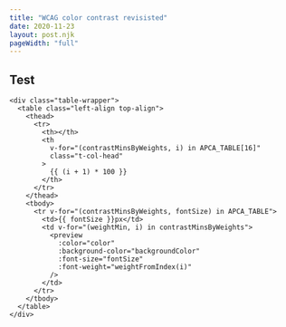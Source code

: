 ```yaml
---
title: "WCAG color contrast revisisted"
date: 2020-11-23
layout: post.njk
pageWidth: "full"
---
```


<h2>Test</h2>



<template id="preview">
  <div
    class="preview"
  >
    <div :style="styles">
      Aa
    </div>
    <div class="preview-contrast">
      120.1 APCA<br />
      0.8
    </div>
  </div>
</template>

<template id="color-picker">
  <div class="color-picker-wrapper">
    <input
      type="color"
      class="color-picker"
      :value="value"
      @input="$emit('input', $event.target.value)"
    >
    {{ value }}
  </div>
</template>


<div id="app">
  <div>
    <!-- <input type="color" id="head" name="head" value="#e66465" /> -->
    <color-picker
      v-model="color"
    ></color-picker>
    <color-picker
      v-model="backgroundColor"
    ></color-picker>

    <div class="table-wrapper">
      <table class="left-align top-align">
        <thead>
          <tr>
            <th></th>
            <th 
              v-for="(contrastMinsByWeights, i) in APCA_TABLE[16]"
              class="t-col-head"
            >
              {{ (i + 1) * 100 }}
            </th>
          </tr>
        </thead>
        <tbody>
          <tr v-for="(contrastMinsByWeights, fontSize) in APCA_TABLE">
            <td>{{ fontSize }}px</td>
            <td v-for="(weightMin, i) in contrastMinsByWeights">
              <preview
                :color="color"
                :background-color="backgroundColor"
                :font-size="fontSize"
                :font-weight="weightFromIndex(i)"
              />
            </td>
          </tr>
        </tbody>
      </table>
    </div>
  </div>
</div>

<link rel="stylesheet" href="/css/table.css" />
<link rel="stylesheet" href="/css/forms.css" />

<style>
.t-col-head {
  /*background: yellow;*/
}

/*td, {
  max-width: 64px;
  overflow: hidden;
}
*/
.preview {
  font-family: -apple-system,BlinkMacSystemFont,Segoe UI,Helvetica,Arial,sans-serif;
}

.preview-contrast {
  font-size: 11px;
  font-weight: 600;
} 

/* COLOR PICKER ------------------------------------------------------------- */

input[type="color"] {
  appearance: none;
  -moz-appearance: none;
  -webkit-appearance: none;
  width: var(--form-control-height);
  height: var(--form-control-height);
  border: 1px solid var(--border-color-light);
  background: none;
  cursor: pointer;
}
</style>


<script type="module">
import { getContrast } from '/js/utils/color.js';
import Vue from '/js/vue.esm.browser.js';
// import Vue from 'https://cdn.jsdelivr.net/npm/vue@2.6.12/dist/vue.esm.browser.js'

// import { getContrast } from '/js/color.js';
  // console.log(getContrast);

/**
 * Keys are font sizes in pixels. Values are arrays with 9 values representing 
 * the recommending minimum contrast percentage across font weights spanning 
 * from 100 to 900.
 *
 * ex. 48: [120, 90, 75, ...]
 * 
 * Text rendered at 48px with a...
 * - font weight of 100 should have a contrast % of 120%
 * - font weight of 200 should have a contrast % of 90%
 * - and so on
 */

const APCA_TABLE = {
  16: [null, null, 130, 120, 100, 80, 75, 70, 70],
  24: [null, 120, 100, 80, 75, 70, 60, 58, 55],
  36: [null, 100, 80, 70, 60, 58, 55, 50, 45],
  72: [100, 75, 60, 55, 50, 45, 40, 40, 40],
}


Vue.component('preview', {
  template: '#preview',
  props: {
    color: String,
    backgroundColor: String,
    fontSize: [String, Number],
    fontWeight: Number,
  },

  computed: {
    styles() {
      return {
        color: this.color,
        backgroundColor: this.backgroundColor,
        fontSize: `${this.fontSize}px`,
        fontWeight: this.fontWeight,
      };
    },
  },
});


Vue.component('color-picker', {
  template: '#color-picker',  
  props: {
    value: String,
  },
});


new Vue({
  el: '#app',

  data() {
    return {
      APCA_TABLE,
      color: '#123456',
      backgroundColor: '#eeeeee',
    };
  },

  methods: {
    /* Using an `*` to do inline math was causing the Markdown parser to think
    the Vue tempalte was trying to add emphasis to text with * and it parsed 
    that block. */
    weightFromIndex(i) {
      return (i + 1) * 100;
    },
  },

  mounted() {

  },
})   
</script>
